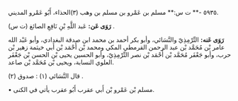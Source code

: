 ٥٩٣٥ -** ت س:** مسلم بن عَمْرو بن مسلم بن وهب (٣)الحذاء، أَبُو عَمْرو المديني.

**رَوَى عَن:** عَبد اللَّهِ بْنِ نَافِعِ الصائغ (ت س) .

**رَوَى عَنه:** التِّرْمِذِيّ والنَّسَائي، وأبو بكر أحمد بن محمد ابن صدقة البغدادي، وأبو عَبْد الله عامر بْن مُحَمَّد بْن عبد الرحمن القرمطي المكي ومحمد بْن أَحْمَد بْن أَبي خيثمة زهير بْن حرب، وأبو جَعْفَر مُحَمَّد بْن أَحْمَد بْن نصر التِّرْمِذِيّ، وأبو الحسين يحيى بْن الحسن بْن جَعْفَر العلوي النسابة، ويحيى بْن مُحَمَّد بْن صاعد.

قال النَّسَائي (١) : صدوق (٢) .

• مسلم بْن عَمْرو بْن أَبي عقرب أَبُو عقرب يأتي في الكنى.